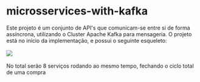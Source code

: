 # microsservices-with-kafka
Este projeto é um conjunto de API's que comunicam-se entre si de forma assíncrona, utilizando o Cluster Apache Kafka para mensageria. O projeto está no início da implementação, e possui o seguinte esqueleto:
<br>
<br>
<img src="https://i.imgur.com/9xHpUjS.png">
<br>
<br>
No total serão 8 serviços rodando ao mesmo tempo, fechando o ciclo total de uma compra

